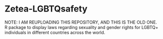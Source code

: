 # Zetea-LGBTQsafety
NOTE: I AM REUPLOADING THIS REPOSITORY, AND THIS IS THE OLD ONE. R package to display laws regarding sexuality and gender rights for LGBTQ+ individuals in different countries across the world.

